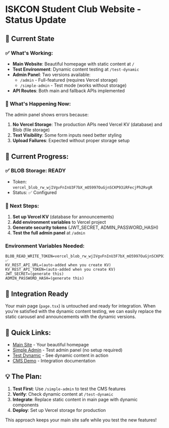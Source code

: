 # ISKCON Student Club Website - Status Update

## 🎯 Current State

### ✅ What's Working:
- **Main Website**: Beautiful homepage with static content at `/`
- **Test Environment**: Dynamic content testing at `/test-dynamic`
- **Admin Panel**: Two versions available:
  - `/admin` - Full-featured (requires Vercel storage)
  - `/simple-admin` - Test mode (works without storage)
- **API Routes**: Both main and fallback APIs implemented

### 🔧 What's Happening Now:

The admin panel shows errors because:
1. **No Vercel Storage**: The production APIs need Vercel KV (database) and Blob (file storage)
2. **Text Visibility**: Some form inputs need better styling
3. **Upload Failures**: Expected without proper storage setup

## 🚀 Current Progress:

### ✅ BLOB Storage: READY
- Token: `vercel_blob_rw_wjIVgvFnInU3F7bX_mO5997OuGjnSCKP93iRFecjPh2RvgR`
- Status: ✅ Configured

### 🔄 Next Steps:
1. **Set up Vercel KV** (database for announcements)
2. **Add environment variables** to Vercel project
3. **Generate security tokens** (JWT_SECRET, ADMIN_PASSWORD_HASH)
4. **Test the full admin panel** at `/admin`

### Environment Variables Needed:
```
BLOB_READ_WRITE_TOKEN=vercel_blob_rw_wjIVgvFnInU3F7bX_mO5997OuGjnSCKP93iRFecjPh2RvgR ✅
KV_REST_API_URL=(auto-added when you create KV)
KV_REST_API_TOKEN=(auto-added when you create KV)
JWT_SECRET=(generate this)
ADMIN_PASSWORD_HASH=(generate this)
```

## 🎨 Integration Ready

Your main page (`page.tsx`) is untouched and ready for integration. When you're satisfied with the dynamic content testing, we can easily replace the static carousel and announcements with the dynamic versions.

## 🔗 Quick Links:
- [Main Site](/) - Your beautiful homepage
- [Simple Admin](/simple-admin) - Test admin panel (no setup required)
- [Test Dynamic](/test-dynamic) - See dynamic content in action
- [CMS Demo](/cms-demo) - Integration documentation

## 💡 The Plan:

1. **Test First**: Use `/simple-admin` to test the CMS features
2. **Verify**: Check dynamic content at `/test-dynamic` 
3. **Integrate**: Replace static content in main page with dynamic components
4. **Deploy**: Set up Vercel storage for production

This approach keeps your main site safe while you test the new features!
